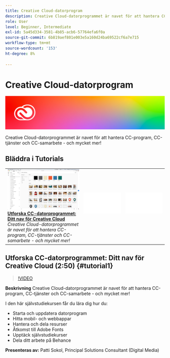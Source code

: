 ```yaml
---
title: Creative Cloud-datorprogram
description: Creative Cloud-datorprogrammet är navet för att hantera CC-program, CC-tjänster och CC-samarbete - och mycket mer!
role: User
level: Beginner, Intermediate
exl-id: 5a45d334-3581-4b85-acb6-57764efa6f0a
source-git-commit: 6b819aef801e003e5a160d24ba69522cf6a7e715
workflow-type: tm+mt
source-wordcount: '153'
ht-degree: 8%

---
```


# Creative Cloud-datorprogram

![Tutorial Hero Image](../assets/CCDA.jpg)

Creative Cloud-datorprogrammet är navet för att hantera CC-program, CC-tjänster och CC-samarbete - och mycket mer!

## Bläddra i Tutorials

<table style="table-layout:fixed">
<tr>
 <td>
   <a href="creativeclouddesktopapp.md#tutorial1">
      <img alt="Utforska CC-datorprogrammet: Ditt nav för Creative Cloud" src="../assets/ccda_overview_sokol_thumbnail.jpg" />
   </a>
    <div>
   <a href="creativeclouddesktopapp.md#tutorial1"><strong>Utforska CC-datorprogrammet: Ditt nav för Creative Cloud</strong></a>
    </div>
    <em>Creative Cloud-datorprogrammet är navet för att hantera CC-program, CC-tjänster och CC-samarbete - och mycket mer!</em>
    <br>
  </td>
  <td>
    <img alt="Mellanrum" src="../assets/Whitespacer.png" />
    <div>
    <br>
  </td>
  <td>
    <img alt="Mellanrum" src="../assets/Whitespacer.png" />
    <div>
    <br>
  </td>
</tr>
</table>

## Utforska CC-datorprogrammet: Ditt nav för Creative Cloud (2:50) {#tutorial1}

>[!VIDEO](https://video.tv.adobe.com/v/327095?hidetitle=true)

**Beskrivning**
Creative Cloud-datorprogrammet är navet för att hantera CC-program, CC-tjänster och CC-samarbete - och mycket mer!

I den här självstudiekursen får du lära dig hur du:
* Starta och uppdatera datorprogram
* Hitta mobil- och webbappar
* Hantera och dela resurser
* Åtkomst till Adobe Fonts
* Upptäck självstudiekurser
* Dela ditt arbete på Behance

**Presenteras av:**
Patti Sokol, Principal Solutions Consultant (Digital Media)
